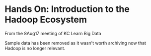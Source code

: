 # Hands On: Introduction to the Hadoop Ecosystem
From the 8Aug17 meeting of KC Learn Big Data

Sample data has been removed as it wasn't worth archiving now that Hadoop is no longer relevant.


